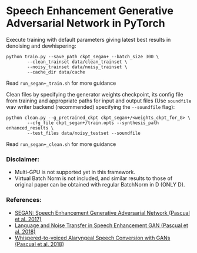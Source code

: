 # Speech Enhancement Generative Adversarial Network in PyTorch


Execute training with default parameters giving latest best results in denoising and dewhispering:

```
python train.py --save_path ckpt_segan+ --batch_size 300 \
		--clean_trainset data/clean_trainset \
		--noisy_trainset data/noisy_trainset \
		--cache_dir data/cache
```

Read `run_segan+_train.sh` for more guidance

Clean files by specifying the generator weights checkpoint, its config file from training and appropriate paths for input and output files (Use `soundfile` wav writer backend (recommended) specifying the `--soundfile` flag):

```
python clean.py --g_pretrained_ckpt ckpt_segan+/<weights_ckpt_for_G> \
		--cfg_file ckpt_segan+/train.opts --synthesis_path enhanced_results \
		--test_files data/noisy_testset --soundfile
```

Read `run_segan+_clean.sh` for more guidance

### Disclaimer:

* Multi-GPU is not supported yet in this framework.
* Virtual Batch Norm is not included, and similar results to those of original paper can be obtained with regular BatchNorm in D (ONLY D).


### References:

* [SEGAN: Speech Enhancement Generative Adversarial Network (Pascual et al. 2017)](https://arxiv.org/abs/1703.09452)
* [Language and Noise Transfer in Speech Enhancement GAN (Pascual et al. 2018)](https://arxiv.org/abs/1712.06340)
* [Whispered-to-voiced Alaryngeal Speech Conversion with GANs (Pascual et al. 2018)](https://arxiv.org/abs/1808.10687)
